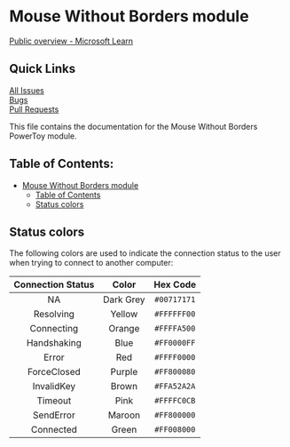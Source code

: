 # Mouse Without Borders module

[Public overview - Microsoft Learn](https://learn.microsoft.com/en-us/windows/powertoys/mouse-without-borders)

## Quick Links

[All Issues](https://github.com/microsoft/PowerToys/issues?q=is%3Aopen%20label%3A%22Product-Mouse%20Without%20Borders%22)<br>
[Bugs](https://github.com/microsoft/PowerToys/issues?q=is%3Aopen%20label%3AIssue-Bug%20label%3A%22Product-Mouse%20Without%20Borders%22)<br>
[Pull Requests](https://github.com/microsoft/PowerToys/pulls?q=is%3Apr+is%3Aopen+label%3A%22Product-Mouse+Without+Borders%22)

This file contains the documentation for the Mouse Without Borders PowerToy module.
## Table of Contents:
- [Mouse Without Borders module](#mouse-without-borders-module)
  - [Table of Contents](#table-of-contents)
  - [Status colors](#status-colors)

## Status colors
The following colors are used to indicate the connection status to the user when trying to connect to another computer:

| Connection Status | Color    | Hex Code    |
| :-----: | :---: | :---: |
| NA | Dark Grey   | `#00717171`  |
| Resolving | Yellow   | `#FFFFFF00`   |
| Connecting | Orange   | `#FFFFA500`   |
| Handshaking | Blue   | `#FF0000FF`   |
| Error | Red  | `#FFFF0000`   |
| ForceClosed | Purple   | `#FF800080`   |
| InvalidKey | Brown   | `#FFA52A2A`   |
| Timeout | Pink   | `#FFFFC0CB`   |
| SendError | Maroon   | `#FF800000`   |
| Connected | Green   | `#FF008000`   |
